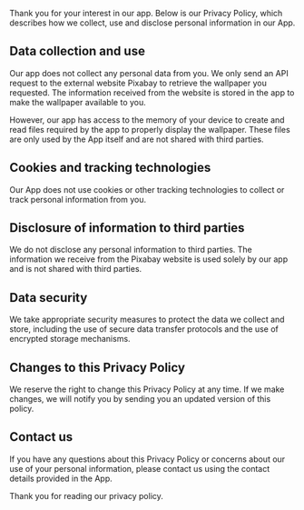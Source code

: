 Thank you for your interest in our app. Below is our Privacy Policy, which describes how we collect, use and disclose personal information in our App.

## Data collection and use

Our app does not collect any personal data from you. We only send an API request to the external website Pixabay to retrieve the wallpaper you requested. The information received from the website is stored in the app to make the wallpaper available to you.

However, our app has access to the memory of your device to create and read files required by the app to properly display the wallpaper. These files are only used by the App itself and are not shared with third parties.

## Cookies and tracking technologies

Our App does not use cookies or other tracking technologies to collect or track personal information from you.

## Disclosure of information to third parties

We do not disclose any personal information to third parties. The information we receive from the Pixabay website is used solely by our app and is not shared with third parties.

## Data security

We take appropriate security measures to protect the data we collect and store, including the use of secure data transfer protocols and the use of encrypted storage mechanisms.

## Changes to this Privacy Policy

We reserve the right to change this Privacy Policy at any time. If we make changes, we will notify you by sending you an updated version of this policy.

## Contact us

If you have any questions about this Privacy Policy or concerns about our use of your personal information, please contact us using the contact details provided in the App.

Thank you for reading our privacy policy.